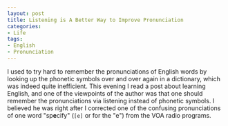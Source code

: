 ```yaml
---
layout: post
title: Listening is A Better Way to Improve Pronunciation
categories:
- Life
tags:
- English
- Pronunciation
---
```


I used to try hard to remember the pronunciations of English words by looking up the phonetic symbols over and over again in a dictionary, which was indeed quite inefficient. This evening I read a post about learning English, and one of the viewpoints of the author was that one should remember the pronunciations via listening instead of phonetic symbols. I believed he was right after I corrected one of the confusing pronunciations of one word "sp**e**cify" (`[e]` or  for the "e") from the VOA radio programs.

